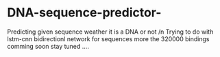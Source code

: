 # DNA-sequence-predictor-
Predicting given sequence weather it is a DNA or not /n
Trying to do with lstm-cnn bidirectionl network for sequences more the 320000 bindings 
comming soon stay tuned ....

